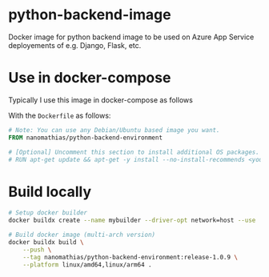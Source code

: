 # python-backend-image

Docker image for python backend image to be used on Azure App Service deployements of e.g. Django, Flask, etc.

# Use in docker-compose

Typically I use this image in docker-compose as follows

With the `Dockerfile` as follows:

```dockerfile
# Note: You can use any Debian/Ubuntu based image you want.
FROM nanomathias/python-backend-environment

# [Optional] Uncomment this section to install additional OS packages.
# RUN apt-get update && apt-get -y install --no-install-recommends <your-package-list-here>
```

# Build locally

```bash
# Setup docker builder
docker buildx create --name mybuilder --driver-opt network=host --use

# Build docker image (multi-arch version)
docker buildx build \
    --push \
    --tag nanomathias/python-backend-environment:release-1.0.9 \
    --platform linux/amd64,linux/arm64 .
```
